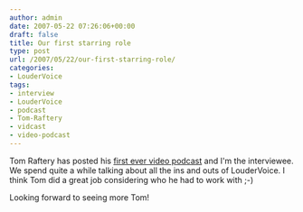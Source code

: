 ```yaml
---
author: admin
date: 2007-05-22 07:26:06+00:00
draft: false
title: Our first starring role
type: post
url: /2007/05/22/our-first-starring-role/
categories:
- LouderVoice
tags:
- interview
- LouderVoice
- podcast
- Tom-Raftery
- vidcast
- video-podcast
---
```


Tom Raftery has posted his [first ever video podcast](http://www.podleaders.com/video-podcast-with-conor-oneill-of-loudervoicecom) and I'm the interviewee. We spend quite a while talking about all the ins and outs of LouderVoice. I think Tom did a great job considering who he had to work with ;-)

Looking forward to seeing more Tom!  
